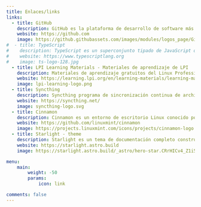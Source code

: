 ```yaml
---
title: Enlaces/links
links:
  - title: GitHub
    description: GitHub es la plataforma de desarrollo de software más grande del mundo.
    website: https://github.com
    image: https://github.githubassets.com/images/modules/logos_page/GitHub-Mark.png
#  - title: TypeScript
#    description: TypeScript es un superconjunto tipado de JavaScript que se compila en JavaScript simple.
#    website: https://www.typescriptlang.org
#    image: ts-logo-128.jpg
  - title: LPI Learning Materials - Materiales de aprendizaje de LPI
    description: Materiales de aprendizaje gratuitos del Linux Professional Institute, ideales para preparar exámenes. Estructura clara con explicaciones, ejercicios y soluciones, adaptados a 1-2 horas por lección. ¡Perfectos para aulas!
    website: https://learning.lpi.org/en/learning-materials/learning-materials/
    image: lpi-learning-logo.png
  - title: Syncthing
    description: Syncthing programa de sincronización continua de archivos.
    website: https://syncthing.net/
    image: syncthing-logo.svg
  - title: Cinnamon 
    description: Cinnamon es un entorno de escritorio Linux conocido por su interfaz tradicional y fácil de usar, desarrollado inicialmente como una bifurcación de GNOME Shell y ahora ampliamente utilizado como el escritorio predeterminado para Linux Mint.
    website: https://github.com/linuxmint/cinnamon
    image: https://projects.linuxmint.com/icons/projects/cinnamon-logo.svg
  - title: Starlight - theme
    description: Starlight es un tema de documentación completo construido sobre el framework Astro.
    website: https://starlight.astro.build
    image: https://starlight.astro.build/_astro/hero-star.CRrHICv4_Z1i5bYh.webp

menu:
    main: 
        weight: -50
        params:
            icon: link

comments: false
---
```


<!--
Para usar esta función, añada la sección `links` al `frontmatter` del Markdown.

Formato de `frontmatter` (portada) de de esta página:

```yaml
links:
  - title: GitHub
    description: GitHub is the world's largest software development platform.
    website: https://github.com
    image: https://github.githubassets.com/images/modules/logos_page/GitHub-Mark.png
...
```

El campo `image` acepta imágenes tanto locales como externas.
-->
